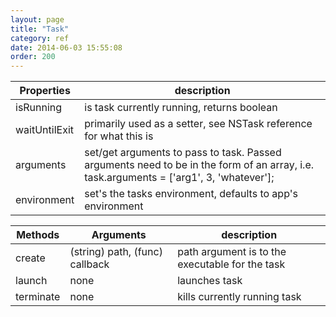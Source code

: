 ```yaml
---
layout: page
title: "Task"
category: ref
date: 2014-06-03 15:55:08
order: 200
---
```



Properties | description
---------- | -----------
isRunning | is task currently running, returns boolean
waitUntilExit | primarily used as a setter, see NSTask reference for what this is
arguments | set/get arguments to pass to task. Passed arguments need to be in the form of an array, i.e. task.arguments = ['arg1', 3, 'whatever'];
environment | set's the tasks environment, defaults to app's environment


Methods  | Arguments | description
-------- | --------- | ------------
create | (string) path, (func) callback | path argument is to the executable for the task
launch | none | launches task
terminate | none | kills currently running task
